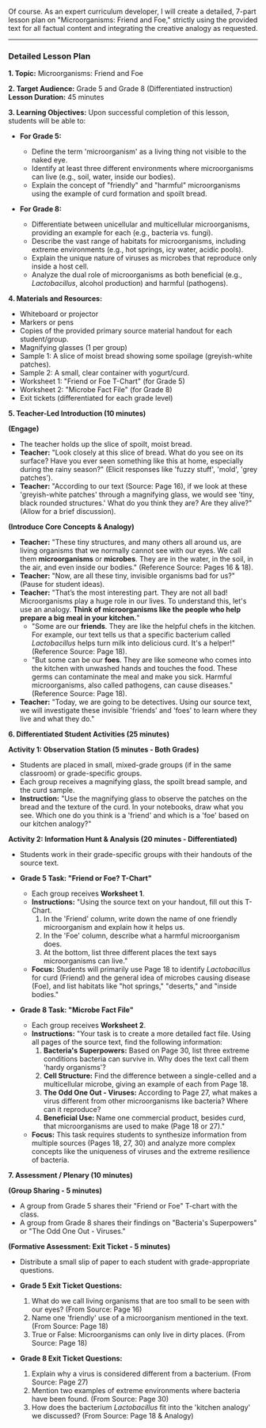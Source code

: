 Of course. As an expert curriculum developer, I will create a detailed, 7-part lesson plan on "Microorganisms: Friend and Foe," strictly using the provided text for all factual content and integrating the creative analogy as requested.

---

### **Detailed Lesson Plan**

**1. Topic:**
Microorganisms: Friend and Foe

**2. Target Audience:**
Grade 5 and Grade 8 (Differentiated instruction)
**Lesson Duration:** 45 minutes

**3. Learning Objectives:**
Upon successful completion of this lesson, students will be able to:

*   **For Grade 5:**
    *   Define the term 'microorganism' as a living thing not visible to the naked eye.
    *   Identify at least three different environments where microorganisms can live (e.g., soil, water, inside our bodies).
    *   Explain the concept of "friendly" and "harmful" microorganisms using the example of curd formation and spoilt bread.

*   **For Grade 8:**
    *   Differentiate between unicellular and multicellular microorganisms, providing an example for each (e.g., bacteria vs. fungi).
    *   Describe the vast range of habitats for microorganisms, including extreme environments (e.g., hot springs, icy water, acidic pools).
    *   Explain the unique nature of viruses as microbes that reproduce only inside a host cell.
    *   Analyze the dual role of microorganisms as both beneficial (e.g., *Lactobacillus*, alcohol production) and harmful (pathogens).

**4. Materials and Resources:**
*   Whiteboard or projector
*   Markers or pens
*   Copies of the provided primary source material handout for each student/group.
*   Magnifying glasses (1 per group)
*   Sample 1: A slice of moist bread showing some spoilage (greyish-white patches).
*   Sample 2: A small, clear container with yogurt/curd.
*   Worksheet 1: "Friend or Foe T-Chart" (for Grade 5)
*   Worksheet 2: "Microbe Fact File" (for Grade 8)
*   Exit tickets (differentiated for each grade level)

**5. Teacher-Led Introduction (10 minutes)**

**(Engage)**
*   The teacher holds up the slice of spoilt, moist bread.
*   **Teacher:** "Look closely at this slice of bread. What do you see on its surface? Have you ever seen something like this at home, especially during the rainy season?" (Elicit responses like 'fuzzy stuff', 'mold', 'grey patches').
*   **Teacher:** "According to our text (Source: Page 16), if we look at these 'greyish-white patches' through a magnifying glass, we would see 'tiny, black rounded structures.' What do you think they are? Are they alive?" (Allow for a brief discussion).

**(Introduce Core Concepts & Analogy)**
*   **Teacher:** "These tiny structures, and many others all around us, are living organisms that we normally cannot see with our eyes. We call them **microorganisms** or **microbes**. They are in the water, in the soil, in the air, and even inside our bodies." (Reference Source: Pages 16 & 18).
*   **Teacher:** "Now, are all these tiny, invisible organisms bad for us?" (Pause for student ideas).
*   **Teacher:** "That’s the most interesting part. They are not all bad! Microorganisms play a huge role in our lives. To understand this, let's use an analogy. **Think of microorganisms like the people who help prepare a big meal in your kitchen.**"
    *   "Some are our **friends**. They are like the helpful chefs in the kitchen. For example, our text tells us that a specific bacterium called *Lactobacillus* helps turn milk into delicious curd. It's a helper!" (Reference Source: Page 18).
    *   "But some can be our **foes**. They are like someone who comes into the kitchen with unwashed hands and touches the food. These germs can contaminate the meal and make you sick. Harmful microorganisms, also called pathogens, can cause diseases." (Reference Source: Page 18).
*   **Teacher:** "Today, we are going to be detectives. Using our source text, we will investigate these invisible 'friends' and 'foes' to learn where they live and what they do."

**6. Differentiated Student Activities (25 minutes)**

**Activity 1: Observation Station (5 minutes - Both Grades)**
*   Students are placed in small, mixed-grade groups (if in the same classroom) or grade-specific groups.
*   Each group receives a magnifying glass, the spoilt bread sample, and the curd sample.
*   **Instruction:** "Use the magnifying glass to observe the patches on the bread and the texture of the curd. In your notebooks, draw what you see. Which one do you think is a 'friend' and which is a 'foe' based on our kitchen analogy?"

**Activity 2: Information Hunt & Analysis (20 minutes - Differentiated)**
*   Students work in their grade-specific groups with their handouts of the source text.

*   **Grade 5 Task: "Friend or Foe? T-Chart"**
    *   Each group receives **Worksheet 1**.
    *   **Instructions:** "Using the source text on your handout, fill out this T-Chart.
        1.  In the 'Friend' column, write down the name of one friendly microorganism and explain how it helps us.
        2.  In the 'Foe' column, describe what a harmful microorganism does.
        3.  At the bottom, list three different places the text says microorganisms can live."
    *   **Focus:** Students will primarily use Page 18 to identify *Lactobacillus* for curd (Friend) and the general idea of microbes causing disease (Foe), and list habitats like "hot springs," "deserts," and "inside bodies."

*   **Grade 8 Task: "Microbe Fact File"**
    *   Each group receives **Worksheet 2**.
    *   **Instructions:** "Your task is to create a more detailed fact file. Using all pages of the source text, find the following information:
        1.  **Bacteria's Superpowers:** Based on Page 30, list three extreme conditions bacteria can survive in. Why does the text call them 'hardy organisms'?
        2.  **Cell Structure:** Find the difference between a single-celled and a multicellular microbe, giving an example of each from Page 18.
        3.  **The Odd One Out - Viruses:** According to Page 27, what makes a virus different from other microorganisms like bacteria? Where can it reproduce?
        4.  **Beneficial Use:** Name one commercial product, besides curd, that microorganisms are used to make (Page 18 or 27)."
    *   **Focus:** This task requires students to synthesize information from multiple sources (Pages 18, 27, 30) and analyze more complex concepts like the uniqueness of viruses and the extreme resilience of bacteria.

**7. Assessment / Plenary (10 minutes)**

**(Group Sharing - 5 minutes)**
*   A group from Grade 5 shares their "Friend or Foe" T-chart with the class.
*   A group from Grade 8 shares their findings on "Bacteria's Superpowers" or "The Odd One Out - Viruses."

**(Formative Assessment: Exit Ticket - 5 minutes)**
*   Distribute a small slip of paper to each student with grade-appropriate questions.

*   **Grade 5 Exit Ticket Questions:**
    1.  What do we call living organisms that are too small to be seen with our eyes? (From Source: Page 16)
    2.  Name one 'friendly' use of a microorganism mentioned in the text. (From Source: Page 18)
    3.  True or False: Microorganisms can only live in dirty places. (From Source: Page 18)

*   **Grade 8 Exit Ticket Questions:**
    1.  Explain why a virus is considered different from a bacterium. (From Source: Page 27)
    2.  Mention two examples of extreme environments where bacteria have been found. (From Source: Page 30)
    3.  How does the bacterium *Lactobacillus* fit into the 'kitchen analogy' we discussed? (From Source: Page 18 & Analogy)